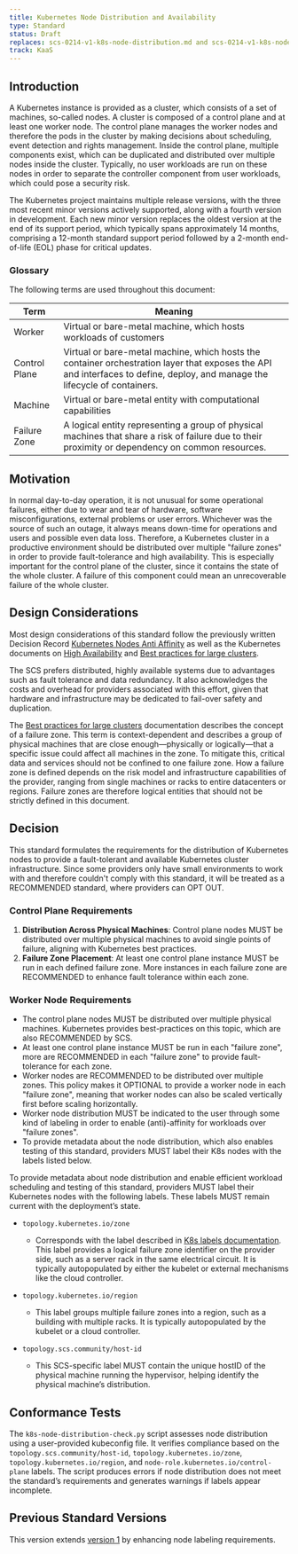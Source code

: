 ```yaml
---
title: Kubernetes Node Distribution and Availability
type: Standard
status: Draft
replaces: scs-0214-v1-k8s-node-distribution.md and scs-0214-v1-k8s-node-distribution.md
track: KaaS
---
```


## Introduction

A Kubernetes instance is provided as a cluster, which consists of a set of machines,
so-called nodes. A cluster is composed of a control plane and at least one worker node.
The control plane manages the worker nodes and therefore the pods in the cluster by making
decisions about scheduling, event detection and rights management. Inside the control plane,
multiple components exist, which can be duplicated and distributed over multiple nodes
inside the cluster. Typically, no user workloads are run on these nodes in order to
separate the controller component from user workloads, which could pose a security risk.

The Kubernetes project maintains multiple release versions, with the three most recent minor
versions actively supported, along with a fourth version in development.
Each new minor version replaces the oldest version at the end of its support period,
which typically spans approximately 14 months, comprising a 12-month standard support period
followed by a 2-month end-of-life (EOL) phase for critical updates.

### Glossary

The following terms are used throughout this document:

| Term          | Meaning                                                                                                                                                                     |
|---------------|-----------------------------------------------------------------------------------------------------------------------------------------------------------------------------|
| Worker        | Virtual or bare-metal machine, which hosts workloads of customers                                                                                                           |
| Control Plane | Virtual or bare-metal machine, which hosts the container orchestration layer that exposes the API and interfaces to define, deploy, and manage the lifecycle of containers. |
| Machine       | Virtual or bare-metal entity with computational capabilities                                                                                                                |
| Failure Zone  | A logical entity representing a group of physical machines that share a risk of failure due to their proximity or dependency on common resources.                           |

## Motivation

In normal day-to-day operation, it is not unusual for some operational failures, either
due to wear and tear of hardware, software misconfigurations, external problems or
user errors. Whichever was the source of such an outage, it always means down-time for
operations and users and possible even data loss.
Therefore, a Kubernetes cluster in a productive environment should be distributed over
multiple "failure zones" in order to provide fault-tolerance and high availability.
This is especially important for the control plane of the cluster, since it contains the
state of the whole cluster. A failure of this component could mean an unrecoverable failure
of the whole cluster.

## Design Considerations

Most design considerations of this standard follow the previously written Decision Record
[Kubernetes Nodes Anti Affinity][scs-0213-v1] as well as the Kubernetes documents on
[High Availability][k8s-ha] and [Best practices for large clusters][k8s-large-clusters].

The SCS prefers distributed, highly available systems due to advantages such as fault tolerance and 
data redundancy. It also acknowledges the costs and overhead for providers associated with this effort,
given that hardware and infrastructure may be dedicated to fail-over safety and duplication.

The [Best practices for large clusters][k8s-large-clusters] documentation describes the concept
of a failure zone. This term is context-dependent and describes a group of physical machines that are close
enough—physically or logically—that a specific issue could affect all machines in the zone.
To mitigate this, critical data and services should not be confined to one failure zone.
How a failure zone is defined depends on the risk model and infrastructure capabilities of the provider,
ranging from single machines or racks to entire datacenters or regions. Failure zones are therefore logical
entities that should not be strictly defined in this document.


## Decision

This standard formulates the requirements for the distribution of Kubernetes nodes to provide a fault-tolerant
and available Kubernetes cluster infrastructure. Since some providers only have small environments to work
with and therefore couldn't comply with this standard, it will be treated as a RECOMMENDED standard,
where providers can OPT OUT.

### Control Plane Requirements

1. **Distribution Across Physical Machines**: Control plane nodes MUST be distributed over multiple physical
    machines to avoid single points of failure, aligning with Kubernetes best practices.
2. **Failure Zone Placement**: At least one control plane instance MUST be run in each defined failure zone.
    More instances in each failure zone are RECOMMENDED to enhance fault tolerance within each zone.

### Worker Node Requirements

- The control plane nodes MUST be distributed over multiple physical machines. Kubernetes
  provides best-practices on this topic, which are also RECOMMENDED by SCS.
- At least one control plane instance MUST be run in each "failure zone", more are
  RECOMMENDED in each "failure zone" to provide fault-tolerance for each zone.
- Worker nodes are RECOMMENDED to be distributed over multiple zones. This policy makes
  it OPTIONAL to provide a worker node in each "failure zone", meaning that worker nodes
  can also be scaled vertically first before scaling horizontally.
- Worker node distribution MUST be indicated to the user through some kind of labeling
  in order to enable (anti)-affinity for workloads over "failure zones".
- To provide metadata about the node distribution, which also enables testing of this standard,
  providers MUST label their K8s nodes with the labels listed below.


To provide metadata about node distribution and enable efficient workload scheduling and testing of this standard,
providers MUST label their Kubernetes nodes with the following labels. These labels MUST remain current with the
deployment’s state.

- `topology.kubernetes.io/zone`
  - Corresponds with the label described in [K8s labels documentation][k8s-labels-docs].
    This label provides a logical failure zone identifier on the provider side, 
    such as a server rack in the same electrical circuit. It is typically autopopulated by either
    the kubelet or external mechanisms like the cloud controller.

- `topology.kubernetes.io/region`
  - This label groups multiple failure zones into a region, such as a building with multiple racks.
    It is typically autopopulated by the kubelet or a cloud controller.

- `topology.scs.community/host-id`
  - This SCS-specific label MUST contain the unique hostID of the physical machine running the hypervisor,
    helping identify the physical machine’s distribution. 

## Conformance Tests

The `k8s-node-distribution-check.py` script assesses node distribution using a user-provided kubeconfig file.
It verifies compliance based on the `topology.scs.community/host-id`, `topology.kubernetes.io/zone`,
`topology.kubernetes.io/region`, and `node-role.kubernetes.io/control-plane` labels.
The script produces errors if node distribution does not meet the standard’s requirements and generates
warnings if labels appear incomplete.

## Previous Standard Versions

This version extends [version 1](scs-0214-v1-k8s-node-distribution.md) by enhancing node labeling requirements.

[k8s-ha]: https://kubernetes.io/docs/setup/production-environment/tools/kubeadm/high-availability/
[k8s-large-clusters]: https://kubernetes.io/docs/setup/best-practices/cluster-large/
[scs-0213-v1]: https://github.com/SovereignCloudStack/standards/blob/main/Standards/scs-0213-v1-k8s-nodes-anti-affinity.md
[k8s-labels-docs]: https://kubernetes.io/docs/reference/labels-annotations-taints/#topologykubernetesiozone

